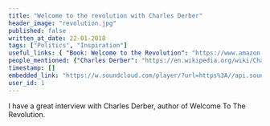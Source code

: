 ```yaml
---
title: "Welcome to the revolution with Charles Derber"
header_image: "revolution.jpg"
published: false
written_at_date: 22-01-2018
tags: ["Politics", "Inspiration"]
useful_links: { "Book: Welcome to the Revolution": "https://www.amazon.com/Welcome-Revolution-Universalizing-Resistance-Democracy/dp/1138648205/ref=sr_1_1?ie=UTF8&qid=1516658246&sr=8-1&keywords=welcome+to+the+revolution" }
people_mentioned: {"Charles Derber": "https://en.wikipedia.org/wiki/Charles_Derber"}
timestamp: []
embedded_link: "https://w.soundcloud.com/player/?url=https%3A//api.soundcloud.com/tracks/387769946"
user_id: 1
---
```


I have a great interview with Charles Derber, author of Welcome To The Revolution.
